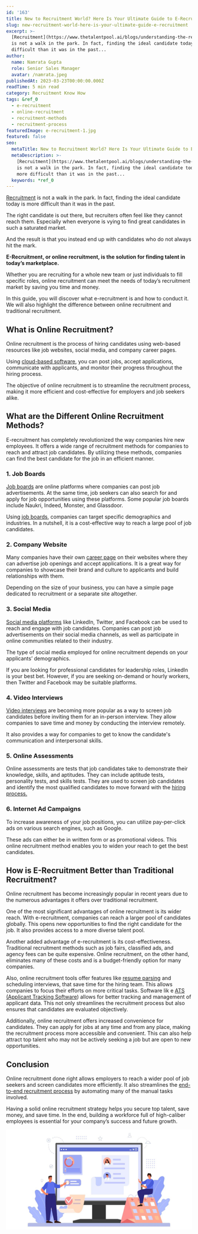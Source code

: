 ```yaml
---
id: '163'
title: New to Recruitment World? Here Is Your Ultimate Guide to E-Recruitment
slug: new-recruitment-world-here-is-your-ultimate-guide-e-recruitment
excerpt: >-
  [Recruitment](https://www.thetalentpool.ai/blogs/understanding-the-recruitment-funnel/)
  is not a walk in the park. In fact, finding the ideal candidate today is more
  difficult than it was in the past...
author:
  name: Namrata Gupta
  role: Senior Sales Manager
  avatar: /namrata.jpeg
publishedAt: 2023-03-23T00:00:00.000Z
readTime: 5 min read
category: Recruitment Know How
tags: &ref_0
  - e-recruitment
  - online-recruitment
  - recruitment-methods
  - recruitment-process
featuredImage: e-recruitment-1.jpg
featured: false
seo:
  metaTitle: New to Recruitment World? Here Is Your Ultimate Guide to E-Recruitment
  metaDescription: >-
    [Recruitment](https://www.thetalentpool.ai/blogs/understanding-the-recruitment-funnel/)
    is not a walk in the park. In fact, finding the ideal candidate today is
    more difficult than it was in the past...
  keywords: *ref_0
---
```


[Recruitment](https://www.thetalentpool.ai/blogs/understanding-the-recruitment-funnel/) is not a walk in the park. In fact, finding the ideal candidate today is more difficult than it was in the past.

The right candidate is out there, but recruiters often feel like they cannot reach them. Especially when everyone is vying to find great candidates in such a saturated market.

And the result is that you instead end up with candidates who do not always hit the mark.

<!--more-->

**E-Recruitment, or online recruitment, is the solution for finding talent in today’s marketplace.**

Whether you are recruiting for a whole new team or just individuals to fill specific roles, online recruitment can meet the needs of today’s recruitment market by saving you time and money.

In this guide, you will discover what e-recruitment is and how to conduct it. We will also highlight the difference between online recruitment and traditional recruitment.

## **What is Online Recruitment?**

Online recruitment is the process of hiring candidates using web-based resources like job websites, social media, and company career pages.

Using [cloud-based software](https://www.thetalentpool.ai/cloud-recruitment-software/), you can post jobs, accept applications, communicate with applicants, and monitor their progress throughout the hiring process. 

The objective of online recruitment is to streamline the recruitment process, making it more efficient and cost-effective for employers and job seekers alike.

## **What are the Different Online Recruitment Methods?**

E-recruitment has completely revolutionized the way companies hire new employees. It offers a wide range of recruitment methods for companies to reach and attract job candidates. By utilizing these methods, companies can find the best candidate for the job in an efficient manner.

### **1**. **Job Boards**

[Job boards](https://www.thetalentpool.ai/blogs/our-2023-job-board-quick-guide-where-should-you-post/) are online platforms where companies can post job advertisements. At the same time, job seekers can also search for and apply for job opportunities using these platforms. Some popular job boards include Naukri, Indeed, Monster, and Glassdoor.

Using [job boards](https://www.thetalentpool.ai/blogs/5-platforms-post-jobs-online-free-without-using-job-joards/), companies can target specific demographics and industries. In a nutshell, it is a cost-effective way to reach a large pool of job candidates.

### **2\. Company Website**

Many companies have their own [career page](https://www.thetalentpool.ai/blogs/how-to-create-a-career-page-that-converts/) on their websites where they can advertise job openings and accept applications. It is a great way for companies to showcase their brand and culture to applicants and build relationships with them.

Depending on the size of your business, you can have a simple page dedicated to recruitment or a separate site altogether.

### 3\. **Social Media**

[Social media platforms](https://www.thetalentpool.ai/blogs/5-tips-on-social-media-recruitment-strategies/) like LinkedIn, Twitter, and Facebook can be used to reach and engage with job candidates. Companies can post job advertisements on their social media channels, as well as participate in online communities related to their industry.

The type of social media employed for online recruitment depends on your applicants’ demographics.

If you are looking for professional candidates for leadership roles, LinkedIn is your best bet. However, if you are seeking on-demand or hourly workers, then Twitter and Facebook may be suitable platforms.

### 4\. **Video Interviews**

[Video interviews](https://www.thetalentpool.ai/blogs/3-things-to-know-when-interviewing-virtually/) are becoming more popular as a way to screen job candidates before inviting them for an in-person interview. They allow companies to save time and money by conducting the interview remotely.

It also provides a way for companies to get to know the candidate's communication and interpersonal skills.

### 5\. **Online Assessments**

Online assessments are tests that job candidates take to demonstrate their knowledge, skills, and aptitudes. They can include aptitude tests, personality tests, and skills tests. They are used to screen job candidates and identify the most qualified candidates to move forward with the [hiring process.](https://www.thetalentpool.ai/blogs/how-accelerate-hiring-process-using-applicant-tracking-system/)

### 6\. **Internet Ad Campaigns**

To increase awareness of your job positions, you can utilize pay-per-click ads on various search engines, such as Google.

These ads can either be in written form or as promotional videos. This online recruitment method enables you to widen your reach to get the best candidates. 

## **How is E-Recruitment Better than Traditional Recruitment?**

Online recruitment has become increasingly popular in recent years due to the numerous advantages it offers over traditional recruitment.

One of the most significant advantages of online recruitment is its wider reach. With e-recruitment, companies can reach a larger pool of candidates globally. This opens new opportunities to find the right candidate for the job. It also provides access to a more diverse talent pool.

Another added advantage of e-recruitment is its cost-effectiveness. Traditional recruitment methods such as job fairs, classified ads, and agency fees can be quite expensive. Online recruitment, on the other hand, eliminates many of these costs and is a budget-friendly option for many companies.

Also, online recruitment tools offer features like [resume parsing](https://www.thetalentpool.ai/blogs/what-is-resume-parsing-do-you-need-it/) and scheduling interviews, that save time for the hiring team. This allows companies to focus their efforts on more critical tasks. Software lik e [ATS (Applicant Tracking Software](https://www.thetalentpool.ai/applicant-tracking-software/)) allows for better tracking and management of applicant data. This not only streamlines the recruitment process but also ensures that candidates are evaluated objectively.

Additionally, online recruitment offers increased convenience for candidates. They can apply for jobs at any time and from any place, making the recruitment process more accessible and convenient. This can also help attract top talent who may not be actively seeking a job but are open to new opportunities.

## **Conclusion**

Online recruitment done right allows employers to reach a wider pool of job seekers and screen candidates more efficiently. It also streamlines the [end-to-end recruitment process](https://www.thetalentpool.ai/end-to-end-recruitment-process-lifecycle/) by automating many of the manual tasks involved.

Having a solid online recruitment strategy helps you secure top talent, save money, and save time. In the end, building a workforce full of high-caliber employees is essential for your company’s success and future growth.

![e-recruitment](images/e-recruitment-1-1024x551.jpg)
